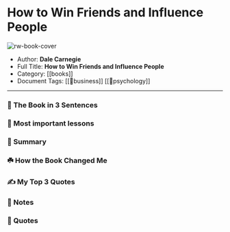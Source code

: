 
# How to Win Friends and Influence People

![rw-book-cover](https://i.gr-assets.com/images/S/compressed.photo.goodreads.com/books/1442726934l/4865._SY475_.jpg)

- Author: **Dale Carnegie**
- Full Title: **How to Win Friends and Influence People**
- Category: [[books]]
- Document Tags: [[💼business]] [[🧠psychology]] 
---
### 🚀 The Book in 3 Sentences

### 🎨 Most important lessons

### 📒 Summary

### ☘️ How the Book Changed Me

### ✍️ My Top 3 Quotes

### 📝 Notes

### 📜 Quotes
